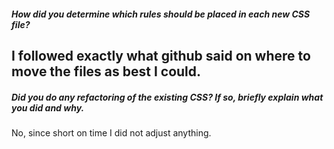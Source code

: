 ##### How did you determine which rules should be placed in each new CSS file?

I followed exactly what github said on where to move the files as best I could. 
---

##### Did you do any refactoring of the existing CSS? If so, briefly explain what you did and why.
No, since short on time I did not adjust anything. 
